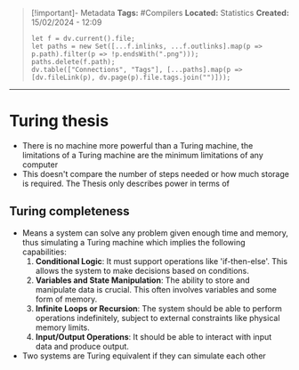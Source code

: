 > [!important]- Metadata
> **Tags:** #Compilers 
> **Located:** Statistics
> **Created:** 15/02/2024 - 12:09
> ```dataviewjs
> let f = dv.current().file;
> let paths = new Set([...f.inlinks, ...f.outlinks].map(p => p.path).filter(p => !p.endsWith(".png")));
> paths.delete(f.path);
> dv.table(["Connections", "Tags"], [...paths].map(p => [dv.fileLink(p), dv.page(p).file.tags.join("")]));
> ```

___
# Turing thesis
- There is no machine more powerful than a Turing machine, the limitations of a Turing machine are the minimum limitations of any computer
- This doesn't compare the number of steps needed or how much storage is required. The Thesis only describes power in terms of  


## Turing completeness
- Means a system can solve any problem given enough time and memory, thus simulating a Turing machine which implies the following capabilities:
	1. **Conditional Logic**: It must support operations like 'if-then-else'. This allows the system to make decisions based on conditions.
	2. **Variables and State Manipulation**: The ability to store and manipulate data is crucial. This often involves variables and some form of memory.    
	3. **Infinite Loops or Recursion**: The system should be able to perform operations indefinitely, subject to external constraints like physical memory limits.
	4. **Input/Output Operations**: It should be able to interact with input data and produce output.
- Two systems are Turing equivalent if they can simulate each other
